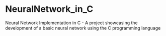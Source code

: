 # NeuralNetwork_in_C
Neural Network Implementation in C - A project showcasing the development of a basic neural network using the C programming language
